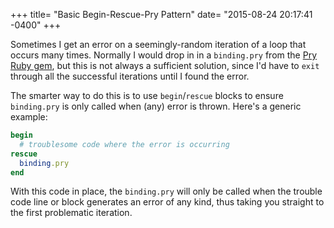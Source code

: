 +++
title= "Basic Begin-Rescue-Pry Pattern"
date= "2015-08-24 20:17:41 -0400"
+++

Sometimes I get an error on a seemingly-random iteration of a loop that occurs many times. Normally I would drop in in a `binding.pry` from the [Pry Ruby gem](https://github.com/pry/pry), but this is not always a sufficient solution, since I'd have to `exit` through all the successful iterations until I found the error.

<!-- more -->

The smarter way to do this is to use `begin`/`rescue` blocks to ensure `binding.pry` is only called when (any) error is thrown. Here's a generic example:

```ruby
begin 
  # troublesome code where the error is occurring 
rescue
  binding.pry
end
```

With this code in place, the `binding.pry` will only be called when the trouble code line or block generates an error of any kind, thus taking you straight to the first problematic iteration. 
